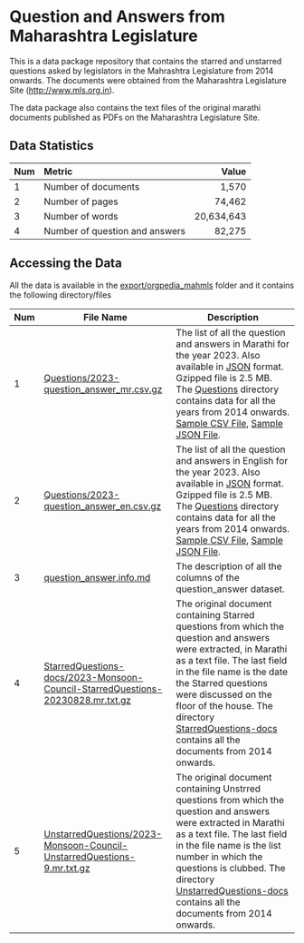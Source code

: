 # Question and Answers from Maharashtra Legislature

This is a data package repository that contains the starred and
unstarred questions asked by legislators in the Mahrashtra Legislature
from 2014 onwards. The documents were obtained from the
Maharashtra Legislature Site (http://www.mls.org.in).

The data package also contains the text files of the original marathi
documents published as PDFs on the Maharashtra Legislature Site.

## Data Statistics

| **Num** | **Metric**                     | **Value**   |
| ------- |:------------------------------ | -----------:|
| 1       | Number of documents            |       1,570 |
| 2       | Number of pages                |      74,462 |
| 3       | Number of words                |  20,634,643 |
| 4       | Number of question and answers |      82,275 |

## Accessing the Data

All the data is available in the [export/orgpedia_mahmls](export/orgpedia_mahmls/) folder and it contains the following directory/files

| **Num** | **File Name**                                                                  | **Description**                                                                                                                                                                                                                             |
| ---------- | ------------------------------------------------------------------------------ | ------------------------------------------------------------------------------------------------------------------------------------------------------------------------------------------------------------------------------------------- |
| 1          | [Questions/2023-question_answer_mr.csv.gz](export/orgpedia_mahmls/Questions/2023-question_answer_mr.csv.gz) | The list of all the question and answers in Marathi for the year 2023. Also available in [JSON](export/orgpedia_mahmls/Questions/2023-question_answer_mr.json.gz) format. Gzipped file is 2.5 MB. The [Questions](export/orgpedia_mahmls/Questions) directory contains data for all the years from 2014 onwards. [Sample CSV File](export/orgpedia_mahmls/question_answer_mr_sample.csv), [Sample JSON File](export/orgpedia_mahmls/question_answer_mr_sample.json).                                     |
| 2          | [Questions/2023-question_answer_en.csv.gz](export/orgpedia_mahmls/Questions/2023-question_answer_en.csv.gz) | The list of all the question and answers in English for the year 2023. Also available in [JSON](export/orgpedia_mahmls/Questions/2023-question_answer_mr.json.gz) format. Gzipped file is 2.5 MB. The [Questions](export/orgpedia_mahmls/Questions) directory contains data for all the years from 2014 onwards. [Sample CSV File](export/orgpedia_mahmls/question_answer_en_sample.csv), [Sample JSON File](export/orgpedia_mahmls/question_answer_en_sample.json).                                     |
| 3          | [question_answer.info.md](export/orgpedia_mahmls/question_answer.info.md)                                   | The description of all the columns of the question_answer dataset.                                                                                                                                                                          |
| 4          | [StarredQuestions-docs/2023-Monsoon-Council-StarredQuestions-20230828.mr.txt.gz](export/orgpedia_mahmls/StarredQuestions-docs/2023-Monsoon-Council-StarredQuestions-20230828.mr.txt.gz) | The original document containing Starred questions from which the question and answers were extracted, in Marathi as a text file. The last field in the file name is the date the Starred questions were discussed on the floor of the house. The directory [StarredQuestions-docs](export/orgpedia_mahmls/StarredQuestions-docs) contains all the documents from 2014 onwards.  |
| 5          | [UnstarredQuestions/2023-Monsoon-Council-UnstarredQuestions-9.mr.txt.gz](export/orgpedia_mahmls/UnstarredQuestions-docs/2023-Monsoon-Council-UnstarredQuestions-9.mr.txt.gz)         | The original document containing Unstrred questions from which the question and answers were extracted in Marathi as a text file. The last field in the file name is the list number in which the questions is clubbed. The directory [UnstarredQuestions-docs](export/orgpedia_mahmls/UnstarredQuestions-docs) contains all the documents from 2014 onwards.                    |
